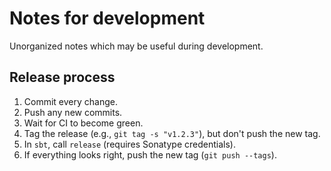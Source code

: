<!--

   SPDX-License-Identifier: Apache-2.0
   Copyright 2016-2023 Daniel Urban and contributors listed in NOTICE.txt

   Licensed under the Apache License, Version 2.0 (the "License");
   you may not use this file except in compliance with the License.
   You may obtain a copy of the License at

       http://www.apache.org/licenses/LICENSE-2.0

   Unless required by applicable law or agreed to in writing, software
   distributed under the License is distributed on an "AS IS" BASIS,
   WITHOUT WARRANTIES OR CONDITIONS OF ANY KIND, either express or implied.
   See the License for the specific language governing permissions and
   limitations under the License.

--->

# Notes for development

Unorganized notes which may be useful during development.

## Release process

1. Commit every change.
1. Push any new commits.
1. Wait for CI to become green.
1. Tag the release (e.g., `git tag -s "v1.2.3"`), but don't push the new tag.
1. In `sbt`, call `release` (requires Sonatype credentials).
1. If everything looks right, push the new tag (`git push --tags`).
